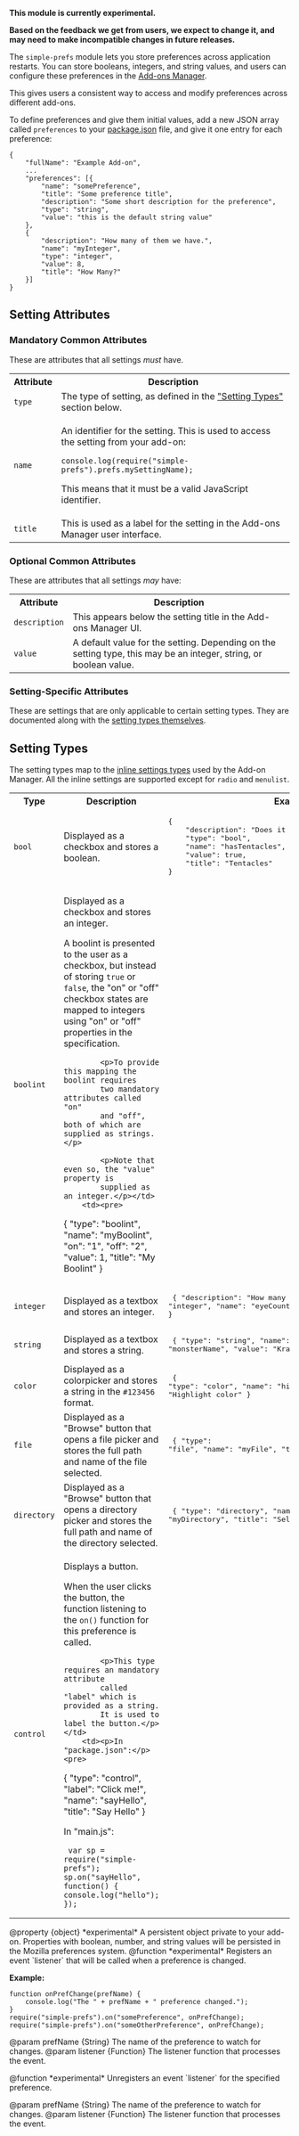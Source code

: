 <!-- This Source Code Form is subject to the terms of the Mozilla Public
   - License, v. 2.0. If a copy of the MPL was not distributed with this
   - file, You can obtain one at http://mozilla.org/MPL/2.0/. -->

<!-- contributed by Erik Vold [erikvvold@gmail.com]  -->

<div class="experimental">

**This module is currently experimental.**

**Based on the feedback we get from users, we expect to change it,
and may need to make incompatible changes in future releases.**

</div>

The `simple-prefs` module lets you store preferences across
application restarts. You can store booleans, integers, and string
values, and users can configure these preferences in the
[Add-ons Manager](https://support.mozilla.org/en-US/kb/Using%20extensions%20with%20Firefox#w_how-to-change-extension-settings).

This gives users a consistent way to access and modify
preferences across different add-ons.

To define preferences and give them initial values, add a new JSON array
called `preferences` to your [package.json](dev-guide/package-spec.html) file,
and give it one entry for each preference:

    {
        "fullName": "Example Add-on",
        ...
        "preferences": [{
            "name": "somePreference",
            "title": "Some preference title",
            "description": "Some short description for the preference",
            "type": "string",
            "value": "this is the default string value"
        },
		{
            "description": "How many of them we have.",
            "name": "myInteger",
            "type": "integer",
            "value": 8,
            "title": "How Many?"
        }]
    }

## Setting Attributes ##

### Mandatory Common Attributes ###

These are attributes that all settings *must* have.

<table>
  <colgroup>
    <col width="15%">
    <col width="85%">
  </colgroup>
  <tr>
    <th>Attribute</th>
    <th>Description</th>
  </tr>

  <tr>
    <td><code>type</code></td>
    <td>The type of setting, as defined in the
	<a href="packages/addon-kit/simple-prefs.html#Setting_Types">"Setting Types"</a>
	section below.</td>
  </tr>

  <tr>
    <td><code>name</code></td>
    <td><p>An identifier for the setting.
	This is used to access the setting from your add-on:</p>
	<pre><code>console.log(require("simple-prefs").prefs.mySettingName);</code></pre>
	<p>This means that it must be a valid JavaScript identifier.</p></td>
  </tr>

  <tr>
    <td><code>title</code></td>
    <td>This is used as a label for the setting in the
	Add-ons Manager user interface.</td>
  </tr>

</table>

### Optional Common Attributes ###

These are attributes that all settings *may* have:

<table>
  <colgroup>
    <col width="15%">
    <col width="85%">
  </colgroup>

  <tr>
    <th>Attribute</th>
    <th>Description</th>
  </tr>

  <tr>
    <td><code>description</code></td>
    <td>This appears below the setting title in the Add-ons Manager UI.</td>
  </tr>

  <tr>
    <td><code>value</code></td>
    <td>A default value for the setting. Depending on the setting type,
	this may be an integer, string, or boolean value.</td>
  </tr>

</table>

### Setting-Specific Attributes ###

These are settings that are only applicable to certain setting types.
They are documented along with the
[setting types themselves](packages/addon-kit/simple-prefs.html#Setting_Types).

## Setting Types ##

The setting types map to the
[inline settings types](https://developer.mozilla.org/en/Extensions/Inline_Options)
used by the Add-on Manager. All the inline settings are supported except
for `radio` and `menulist`.

<table>
    <tr>
        <th>Type</th>
        <th>Description</th>
        <th>Example Specification</th>
    </tr>
	<tr>
		<td><code>bool</code></td>
		<td>Displayed as a checkbox and stores a boolean.</td>
		<td><pre>
{
    "description": "Does it have tentacles?",
    "type": "bool",
    "name": "hasTentacles",
    "value": true,
    "title": "Tentacles"
}</pre></td>
	</tr>
	<tr>
		<td><code>boolint</code></td>
		<td><p>Displayed as a checkbox and stores an integer.</p>
			<p>A boolint is presented to the user as a checkbox,
			but instead of storing <code>true</code> or <code>false</code>,
			the "on" or "off" checkbox states are mapped to
			integers using "on" or "off" properties in the
			specification.</p>

			<p>To provide this mapping the boolint requires
			two mandatory attributes called "on"
			and "off", both of which are supplied as strings.</p>

			<p>Note that even so, the "value" property is
			supplied as an integer.</p></td>
		<td><pre>
{
    "type": "boolint",
    "name": "myBoolint",
    "on": "1",
	"off": "2",
	"value": 1,
	"title": "My Boolint"
}</pre></td>
	</tr>
	<tr>
		<td><code>integer</code></td>
		<td>Displayed as a textbox and stores an integer.</td>
		<td><pre>
{
    "description": "How many eyes?",
    "type": "integer",
    "name": "eyeCount",
    "value": 8,
    "title": "Eye count"
}</pre></td>
	</tr>
	<tr>
		<td><code>string</code></td>
		<td>Displayed as a textbox and stores a string.</td>
		<td><pre>
{
    "type": "string",
    "name": "monsterName",
    "value": "Kraken",
    "title": "Monster name"
}</pre></td>
	</tr>
	<tr>
		<td><code>color</code></td>
		<td>Displayed as a colorpicker and stores a string
			in the <code>#123456</code> format.</td>
		<td><pre>
{
    "type": "color",
    "name": "highlightColor",
    "value": "#6a5acd",
    "title": "Highlight color"
}</pre></td>
	</tr>
	<tr>
		<td><code>file</code></td>
		<td>Displayed as a "Browse" button that opens a file picker
			and stores the full path and name of the file selected.</td>
		<td><pre>
{
    "type": "file",
    "name": "myFile",
    "title": "Select a file"
}</pre></td>
	</tr>
	<tr>
		<td><code>directory</code></td>
		<td>Displayed as a "Browse" button that opens a directory picker
			and stores the full path and name
			of the directory selected.</td>
		<td><pre>
{
    "type": "directory",
	"name": "myDirectory",
	"title": "Select a directory"
}</pre></td>
	</tr>
	<tr>
		<td><code>control</code></td>
		<td><p>Displays a button.</p>
			<p>When the user clicks the button,
			the function listening to the <code>on()</code>
			function for this preference is called.</p>

			<p>This type requires an mandatory attribute
			called "label" which is provided as a string.
			It is used to label the button.</p></td>
		<td><p>In "package.json":</p><pre>
{
    "type": "control",
    "label": "Click me!",
    "name": "sayHello",
    "title": "Say Hello"
}</pre>
           <p>In "main.js":</p><pre><code>
var sp = require("simple-prefs");
sp.on("sayHello", function() {
  console.log("hello");
});</code></pre></td>
	</tr>
</table>

<api name="prefs">
@property {object}
  *experimental* A persistent object private to your add-on.  Properties with boolean,
  number, and string values will be persisted in the Mozilla preferences system.
</api>


<api name="on">
@function
  *experimental* Registers an event `listener` that will be called when a preference is changed.

**Example:**

    function onPrefChange(prefName) {
        console.log("The " + prefName + " preference changed.");
    }
    require("simple-prefs").on("somePreference", onPrefChange);
    require("simple-prefs").on("someOtherPreference", onPrefChange);


@param prefName {String}
  The name of the preference to watch for changes.
@param listener {Function}
  The listener function that processes the event.
</api>

<api name="removeListener">
@function
  *experimental* Unregisters an event `listener` for the specified preference.

@param prefName {String}
  The name of the preference to watch for changes.
@param listener {Function}
  The listener function that processes the event.
</api>

